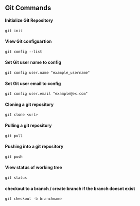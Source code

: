 ## Git Commands


#### Initialize Git Repository   
```
git init
```   

#### View Git configuartion  
```
git config --list
``` 

#### Set Git user name to config  
```
git config user.name "example_username"
```

#### Set Git user email to config  
```
git config user.email "example@ex.com"
```

#### Cloning a git repository  
```
git clone <url>
```

#### Pulling a git repository  
```
git pull
```

#### Pushing into a git repository  
```
git push
```

#### View status of working tree  
```
git status
```

#### checkout to a branch / create branch if the branch doesnt exist  
```
git checkout -b branchname
```
